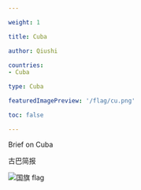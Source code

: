 ```yaml
---

weight: 1

title: Cuba

author: Qiushi 

countries: 
- Cuba

type: Cuba

featuredImagePreview: '/flag/cu.png'

toc: false 

---
```


Brief on Cuba

古巴简报 

<!--more-->

![国旗 flag](/flag/cu.png)